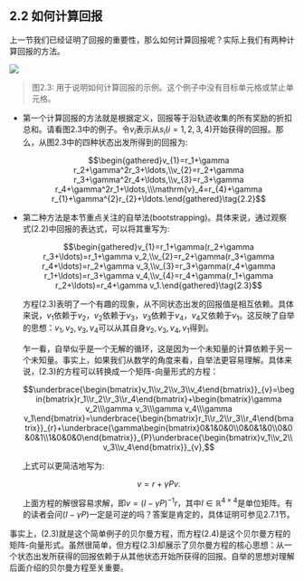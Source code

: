 ## 2.2 如何计算回报

上一节我们已经证明了回报的重要性，那么如何计算回报呢？实际上我们有两种计算回报的方法。

 ![](../img/02/2.png)
 > 图$2.3$: 用于说明如何计算回报的示例。这个例子中没有目标单元格或禁止单元格。

- 第一个计算回报的方法就是根据定义，回报等于沿轨迹收集的所有奖励的折扣总和。请看图$2.3$中的例子。令$v_i$表示从$s_i$($i = 1, 2, 3, 4$)开始获得的回报。那么，从图$2.3$中的四种状态出发所得到的回报为:
  
    $$\begin{gathered}v_{1}=r_1+\gamma r_2+\gamma^2r_3+\ldots,\\v_{2}=r_2+\gamma r_3+\gamma^2r_4+\ldots,\\v_{3}=r_3+\gamma r_4+\gamma^2r_1+\ldots,\\\mathrm{v}_4=r_{4}+\gamma r_{1}+\gamma^{2}r_{2}+\ldots.\end{gathered}\tag{2.2}$$

- 第二种方法是本节重点关注的自举法(bootstrapping)。具体来说，通过观察式$(2.2)$中回报的表达式，可以将其重写为:

    $$\begin{gathered}v_{1}=r_1+\gamma(r_2+\gamma r_3+\ldots)=r_1+\gamma v_2,\\v_{2}=r_2+\gamma(r_3+\gamma r_4+\ldots)=r_2+\gamma v_3,\\v_{3}=r_3+\gamma(r_4+\gamma r_1+\ldots)=r_3+\gamma v_4,\\v_{4}=r_4+\gamma(r_1+\gamma r_2+\ldots)=r_4+\gamma v_1.\end{gathered}\tag{2.3}$$
    
    方程$(2.3)$表明了一个有趣的现象，从不同状态出发的回报值是相互依赖。具体来说，$v_1$依赖于$v_2$，$v_2$依赖于$v_3$，$v_3$依赖于$v_4$，$v_4$又依赖于$v_1$。这反映了自举的思想：$v_1,v_2,v_3,v_4$可以从其自身$v_2,v_3,v_4,v_1$得到。
    
    乍一看，自举似乎是一个无解的循环，这是因为一个未知量的计算依赖于另一个未知量。事实上，如果我们从数学的角度来看，自举法更容易理解。具体来说，$(2.3)$的方程可以转换成一个矩阵-向量形式的方程：
    
    $$\underbrace{\begin{bmatrix}v_1\\v_2\\v_3\\v_4\end{bmatrix}}_{v}=\begin{bmatrix}r_1\\r_2\\r_3\\r_4\end{bmatrix}+\begin{bmatrix}\gamma v_2\\\gamma v_3\\\gamma v_4\\\gamma v_1\end{bmatrix}=\underbrace{\begin{bmatrix}r_1\\r_2\\r_3\\r_4\end{bmatrix}}_{r}+\underbrace{\gamma\begin{bmatrix}0&1&0&0\\0&0&1&0\\0&0&0&1\\1&0&0&0\end{bmatrix}}_{P}\underbrace{\begin{bmatrix}v_1\\v_2\\v_3\\v_4\end{bmatrix}}_{v},$$
    
    上式可以更简洁地写为:
    
    $$v=r+\gamma Pv.$$

    上面方程的解很容易求解，即$v=(I-\gamma P)^{-1} r$，其中$I\in\mathbb{R}^{4\times 4}$是单位矩阵。有的读者会问$(I - \gamma P)$一定是可逆的吗？答案是肯定的，具体证明可参见$2.7.1$节。

事实上，$(2.3)$就是这个简单例子的贝尔曼方程，而方程$(2.4)$是这个贝尔曼方程的矩阵-向量形式。虽然很简单，但方程$(2.3)$却展示了贝尔曼方程的核心思想：从一个状态出发所获得的回报依赖于从其他状态开始所获得的回报。自举的思想对理解后面介绍的贝尔曼方程至关重要。